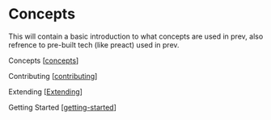# Concepts

This will contain a basic introduction to what concepts are used in prev, also refrence to pre-built tech (like preact) used in prev.

Concepts [[concepts]]

Contributing [[contributing]]

Extending [[Extending]]

Getting Started [[getting-started]]

[concepts]: docs/concepts
[contributing]: docs/contributing
[extending]: docs/extending
[getting-started]: docs/getting-started
